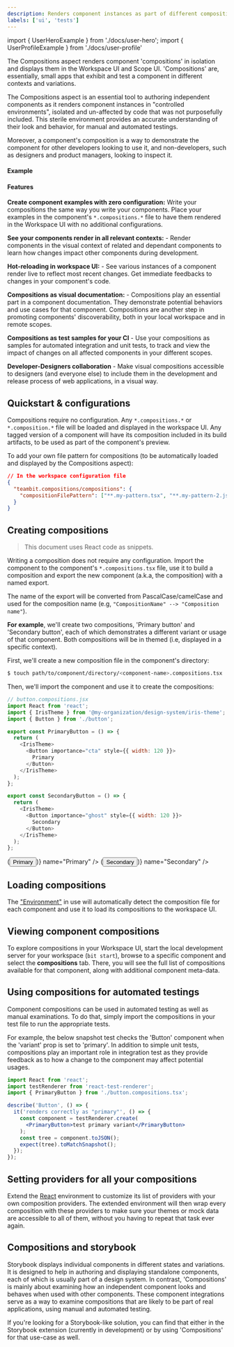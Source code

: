 ```yaml
---
description: Renders component instances as part of different compositions.
labels: ['ui', 'tests']
---
```


import { UserHeroExample } from './docs/user-hero';
import { UserProfileExample } from './docs/user-profile'

The Compositions aspect renders component 'compositions' in isolation and displays them in the Workspace UI and Scope UI.
'Compositions' are, essentially, small apps that exhibit and test a component in different contexts and variations.

The Compositions aspect is an essential tool to authoring independent components as it renders component instances in "controlled environments", isolated and un-affected by code that was not purposefully included.
This sterile environment provides an accurate understanding of their look and behavior, for manual and automated testings.

Moreover, a component's composition is a way to demonstrate the component for other developers looking to use it, and non-developers, such as designers and product managers, looking to inspect it.

#### Example

<UserHeroExample />

<UserProfileExample />

#### Features

**Create component examples with zero configuration:** Write your compositions the same way you write your components.
Place your examples in the component's `*.compositions.*` file to have them rendered in the Workspace UI with no additional configurations.

**See your components render in all relevant contexts:** - Render components in the visual context of related and dependant components to learn how changes impact other components during development.

**Hot-reloading in workspace UI:** - See various instances of a component render live to reflect most recent changes. Get immediate feedbacks to changes in your component's code.

**Compositions as visual documentation:** - Compositions play an essential part in a component documentation. They demonstrate potential behaviors and use cases for that component. Compositions are another step in promoting components' discoverability, both in your local workspace and in remote scopes.

**Compositions as test samples for your CI** - Use your compositions as samples for automated integration and unit tests, to track and view the impact of changes on all affected components in your different scopes.

**Developer-Designers collaboration** - Make visual compositions accessible to designers (and everyone else) to include them in the development and release process of web applications, in a visual way.

## Quickstart & configurations

Compositions require no configuration. Any `*.compositions.*` or `*.composition.*` file will be loaded and displayed in the workspace UI.
Any tagged version of a component will have its composition included in its build artifacts, to be used as part of the component's preview.

To add your own file pattern for compositions (to be automatically loaded and displayed by the Compositions aspect):

```json
// In the workspace configuration file
{
  "teambit.compositions/compositions": {
    "compositionFilePattern": ["**.my-pattern.tsx", "**.my-pattern-2.jsx"]
  }
}
```

## Creating compositions

> This document uses React code as snippets.

Writing a composition does not require any configuration. Import the component to the component's `*.compositions.tsx` file, use it to build a composition and export the new component (a.k.a, the composition) with a named export.

The name of the export will be converted from PascalCase/camelCase and used for the composition name (e.g, `"CompositionName" --> "Composition name"`).

**For example**, we'll create two compositions, 'Primary button' and 'Secondary button', each of which demonstrates a different variant or usage of that component.
Both compositions will be in themed (i.e, displayed in a specific context).

First, we'll create a new composition file in the component's directory:

```sh
$ touch path/to/component/directory/<component-name>.compositions.tsx
```

Then, we'll import the component and use it to create the compositions:

```javascript
// button.compositions.jsx
import React from 'react';
import { IrisTheme } from '@my-organization/design-system/iris-theme';
import { Button } from './button';

export const PrimaryButton = () => {
  return (
    <IrisTheme>
      <Button importance="cta" style={{ width: 120 }}>
        Primary
      </Button>
    </IrisTheme>
  );
};

export const SecondaryButton = () => {
  return (
    <IrisTheme>
      <Button importance="ghost" style={{ width: 120 }}>
        Secondary
      </Button>
    </IrisTheme>
  );
};
```

<div style={{width: 450, display: 'flex', justifyContent: 'space-between'}}>
    <CompositionCard Composition={() => (<Button importance="cta" style={{ width: 120 }} >Primary</Button>)} name="Primary" />
    <CompositionCard Composition={() => (<Button importance="ghost" style={{ width: 120 }} >Secondary</Button>)} name="Secondary" />
</div>

## Loading compositions

The ["Environment"](https://bit.dev/teambit/envs/envs) in use will automatically detect the composition file for each component and use it to load its compositions to the workspace UI.

## Viewing component compositions

To explore compositions in your Workspace UI, start the local development server for your workspace (`bit start`),
browse to a specific component and select the **compositions** tab.
There, you will see the full list of compositions available for that component, along with additional component meta-data.

## Using compositions for automated testings

Component compositions can be used in automated testing as well as manual examinations. To do that, simply import the compositions in your test file to run the appropriate tests.

For example, the below snapshot test checks the 'Button' component when the 'variant' prop is set to 'primary'.
In addition to simple unit tests, compositions play an important role in integration test as they provide feedback as to how a change to the component may affect potential usages.

```jsx
import React from 'react';
import testRenderer from 'react-test-renderer';
import { PrimaryButton } from './button.compositions.tsx';

describe('Button', () => {
  it('renders correctly as "primary"', () => {
    const component = testRenderer.create(
      <PrimaryButton>test primary variant</PrimaryButton>
    );
    const tree = component.toJSON();
    expect(tree).toMatchSnapshot();
  });
});
```

## Setting providers for all your compositions

Extend the [React](https://bit.dev/teambit/react/react) environment to customize its list of providers with your own composition providers.
The extended environment will then wrap every composition with these providers to make sure your themes or mock data are accessible to all of them,
without you having to repeat that task ever again.

## Compositions and storybook

Storybook displays individual components in different states and variations.
It is designed to help in authoring and displaying standalone components, each of which is usually part of a design system.
In contrast, 'Compositions' is mainly about examining how an independent component looks and behaves when used with other components.
These component integrations serve as a way to examine compositions that are likely to be part of real applications, using manual and automated testing.

If you're looking for a Storybook-like solution, you can find that either in the Storybook extension (currently in development) or by using 'Compositions' for that use-case as well.
